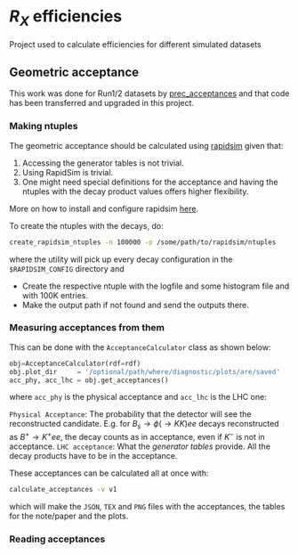 # $R_X$ efficiencies

Project used to calculate efficiencies for different simulated datasets

## Geometric acceptance

This work was done for Run1/2 datasets by [prec_acceptances](https://gitlab.cern.ch/r_k/prec_acceptances/-/tree/master?ref_type=heads)
and that code has been transferred and upgraded in this project.

### Making ntuples

The geometric acceptance should be calculated using [rapidsim](https://github.com/gcowan/RapidSim)
given that:

1. Accessing the generator tables is not trivial.
1. Using RapidSim is trivial.
1. One might need special definitions for the acceptance and having the ntuples with the
decay product values offers higher flexibility.

More on how to install and configure rapidsim [here](doc/rapidsim.md).

To create the ntuples with the decays, do:

```bash
create_rapidsim_ntuples -n 100000 -o /some/path/to/rapidsim/ntuples
```

where the utility will pick up every decay configuration in the `$RAPIDSIM_CONFIG` directory and 

- Create the respective ntuple with the logfile and some histogram file and with 100K entries.
- Make the output path if not found and send the outputs there.

### Measuring acceptances from them

This can be done with the `AcceptanceCalculator` class as shown below:

```python
obj=AcceptanceCalculator(rdf=rdf)
obj.plot_dir     = '/optional/path/where/diagnostic/plots/are/saved'
acc_phy, acc_lhc = obj.get_acceptances()
```

where `acc_phy` is the physical acceptance and `acc_lhc` is the LHC one:

`Physical Acceptance`: The probability that the detector will see the reconstructed candidate. E.g. for $B_s\to\phi(\to KK)ee$ decays reconstructed as
$B^+\to K^+ee$, the decay counts as in acceptance, even if $K^-$ is not in acceptance.
`LHC acceptance`: What the _generator tables_ provide. All the decay products have to be in the acceptance.

These acceptances can be calculated all at once with:

```bash
calculate_acceptances -v v1
```

which will make the `JSON`, `TEX` and `PNG` files with the acceptances, the tables for the note/paper and the plots.

### Reading acceptances


